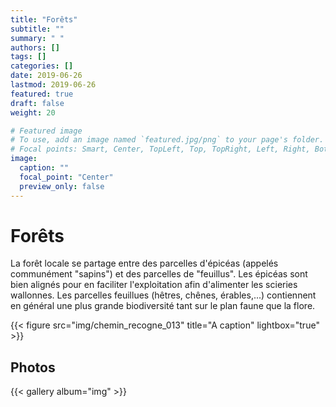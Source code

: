 ```yaml
---
title: "Forêts"
subtitle: ""
summary: " "
authors: []
tags: []
categories: []
date: 2019-06-26
lastmod: 2019-06-26
featured: true
draft: false
weight: 20

# Featured image
# To use, add an image named `featured.jpg/png` to your page's folder.
# Focal points: Smart, Center, TopLeft, Top, TopRight, Left, Right, BottomLeft, Bottom, BottomRight.
image:
  caption: ""
  focal_point: "Center"
  preview_only: false
---
```


# Forêts

La forêt locale se partage entre des parcelles d'épicéas (appelés communément "sapins") et des parcelles de "feuillus". Les épicéas sont bien alignés pour en faciliter l'exploitation afin d'alimenter les scieries wallonnes.
Les parcelles feuillues (hêtres, chênes, érables,...) contiennent en général une plus grande biodiversité tant sur le plan faune que la flore.

{{< figure src="img/chemin_recogne_013" title="A caption" lightbox="true" >}}

## Photos

{{< gallery album="img" >}}
